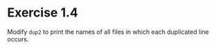 # Exercise 1.4

Modify `dup2` to print the names of all files in which each duplicated line occurs.
